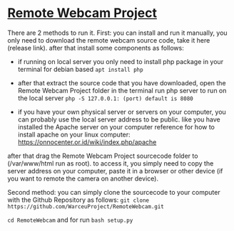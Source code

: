 # [Remote Webcam Project](https://github.com/WarceuProject/RemoteWebcam)
There are 2 methods to run it.
First: you can install and run it manually, you only need to download the remote webcam source code, take it here (release link). 
after that install some components as follows:
- if running on local server you only need to install php package in your terminal for debian based `apt install php`
- after that extract the source code that you have downloaded, open the Remote Webcam Project folder in the terminal run php server to run on the local server `php -S 127.0.0.1: (port) default is 8080`

- if you have your own physical server or servers on your computer, you can probably use the local server address to be public. like you have installed the Apache server on your computer
reference for how to install apache on your linux computer: https://onnocenter.or.id/wiki/index.php/apache

after that drag the Remote Webcam Project sourcecode folder to (/var/www/html
run as root).
to access it, you simply need to copy the server address on your computer, paste it in a browser or other device (if you want to remote the camera on another device).

Second method: you can simply clone the sourcecode to your computer with the Github Repository
as follows: `git clone https://github.com/WarceuProject/RemoteWebcam.git`

`cd RemoteWebcam`
and for run
`bash setup.py`
